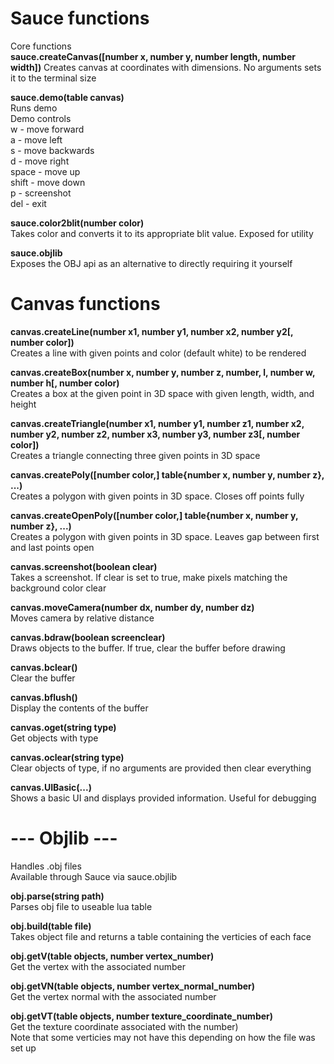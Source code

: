# Sauce functions  
Core functions  
**sauce.createCanvas([number x, number y, number length, number width])**
Creates canvas at coordinates with dimensions. No arguments sets it to the terminal size

**sauce.demo(table canvas)**  
Runs demo  
Demo controls  
w - move forward  
a - move left  
s - move backwards  
d - move right  
space - move up  
shift - move down  
p - screenshot  
del - exit

**sauce.color2blit(number color)**  
Takes color and converts it to its appropriate blit value. Exposed for utility

**sauce.objlib**  
Exposes the OBJ api as an alternative to directly requiring it yourself

# Canvas functions
**canvas.createLine(number x1, number y1, number x2, number y2[, number color])**  
Creates a line with given points and color (default white) to be rendered

**canvas.createBox(number x, number y, number z, number, l, number w, number h[, number color)**  
Creates a box at the given point in 3D space with given length, width, and height

**canvas.createTriangle(number x1, number y1, number z1, number x2, number y2, number z2, number x3, number y3, number z3[, number color])**  
Creates a triangle connecting three given points in 3D space

**canvas.createPoly([number color,] table{number x, number y, number z}, ...)**  
Creates a polygon with given points in 3D space. Closes off points fully

**canvas.createOpenPoly([number color,] table{number x, number y, number z}, ...)**  
Creates a polygon with given points in 3D space. Leaves gap between first and last points open

**canvas.screenshot(boolean clear)**  
Takes a screenshot. If clear is set to true, make pixels matching the background color clear

**canvas.moveCamera(number dx, number dy, number dz)**  
Moves camera by relative distance

**canvas.bdraw(boolean screenclear)**  
Draws objects to the buffer. If true, clear the buffer before drawing

**canvas.bclear()**  
Clear the buffer

**canvas.bflush()**  
Display the contents of the buffer

**canvas.oget(string type)**  
Get objects with type

**canvas.oclear(string type)**  
Clear objects of type, if no arguments are provided then clear everything

**canvas.UIBasic(...)**  
Shows a basic UI and displays provided information. Useful for debugging

# --- Objlib ---  
Handles .obj files  
Available through Sauce via sauce.objlib

**obj.parse(string path)**  
Parses obj file to useable lua table

**obj.build(table file)**  
Takes object file and returns a table containing the verticies of each face

**obj.getV(table objects, number vertex_number)**  
Get the vertex with the associated number

**obj.getVN(table objects, number vertex_normal_number)**  
Get the vertex normal with the associated number

**obj.getVT(table objects, number texture_coordinate_number)**  
Get the texture coordinate associated with the number)  
Note that some verticies may not have this depending on how the file was set up
